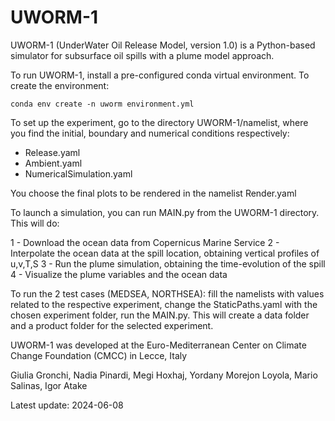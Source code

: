 # UWORM-1

UWORM-1 (UnderWater Oil Release Model, version 1.0) is a Python-based simulator for subsurface oil spills with a plume model approach.

To run UWORM-1, install a pre-configured conda virtual environment. To create the environment:

    conda env create -n uworm environment.yml

To set up the experiment, go to the directory UWORM-1/namelist, where you find the initial, boundary and numerical conditions respectively:

- Release.yaml
- Ambient.yaml
- NumericalSimulation.yaml

You choose the final plots to be rendered in the namelist Render.yaml

To launch a simulation, you can run MAIN.py from the UWORM-1 directory. This will do:

1 - Download the ocean data from Copernicus Marine Service
2 - Interpolate the ocean data at the spill location, obtaining vertical profiles of u,v,T,S
3 - Run the plume simulation, obtaining the time-evolution of the spill
4 - Visualize the plume variables and the ocean data

To run the 2 test cases (MEDSEA, NORTHSEA): fill the namelists with values related to the respective experiment, change the StaticPaths.yaml with the chosen experiment folder, run the MAIN.py. This will create a data folder and a product folder for the selected experiment.




UWORM-1 was developed at the Euro-Mediterranean Center on Climate Change Foundation (CMCC) in Lecce, Italy

Giulia Gronchi, Nadia Pinardi, 
Megi Hoxhaj, Yordany Morejon Loyola, Mario Salinas, Igor Atake

Latest update: 2024-06-08
